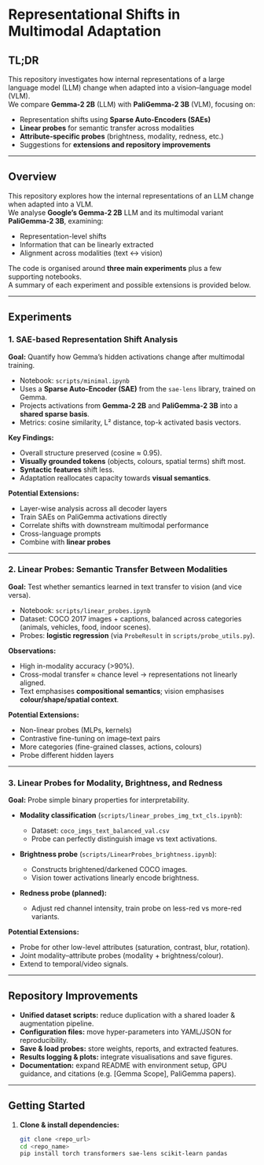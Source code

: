 # Representational Shifts in Multimodal Adaptation

## TL;DR
This repository investigates how internal representations of a large language model (LLM) change when adapted into a vision–language model (VLM).  
We compare **Gemma-2 2B** (LLM) with **PaliGemma-2 3B** (VLM), focusing on:
- Representation shifts using **Sparse Auto-Encoders (SAEs)**
- **Linear probes** for semantic transfer across modalities
- **Attribute-specific probes** (brightness, modality, redness, etc.)
- Suggestions for **extensions and repository improvements**

---

## Overview
This repository explores how the internal representations of an LLM change when adapted into a VLM.  
We analyse **Google’s Gemma-2 2B** LLM and its multimodal variant **PaliGemma-2 3B**, examining:
- Representation-level shifts
- Information that can be linearly extracted
- Alignment across modalities (text ↔ vision)

The code is organised around **three main experiments** plus a few supporting notebooks.  
A summary of each experiment and possible extensions is provided below.

---

## Experiments

### 1. SAE-based Representation Shift Analysis
**Goal:** Quantify how Gemma’s hidden activations change after multimodal training.  

- Notebook: `scripts/minimal.ipynb`  
- Uses a **Sparse Auto-Encoder (SAE)** from the `sae-lens` library, trained on Gemma.  
- Projects activations from **Gemma-2 2B** and **PaliGemma-2 3B** into a **shared sparse basis**.  
- Metrics: cosine similarity, L² distance, top-k activated basis vectors.  

**Key Findings:**
- Overall structure preserved (cosine ≈ 0.95).  
- **Visually grounded tokens** (objects, colours, spatial terms) shift most.  
- **Syntactic features** shift less.  
- Adaptation reallocates capacity towards **visual semantics**.

**Potential Extensions:**
- Layer-wise analysis across all decoder layers  
- Train SAEs on PaliGemma activations directly  
- Correlate shifts with downstream multimodal performance  
- Cross-language prompts  
- Combine with **linear probes**

---

### 2. Linear Probes: Semantic Transfer Between Modalities
**Goal:** Test whether semantics learned in text transfer to vision (and vice versa).  

- Notebook: `scripts/linear_probes.ipynb`  
- Dataset: COCO 2017 images + captions, balanced across categories (animals, vehicles, food, indoor scenes).  
- Probes: **logistic regression** (via `ProbeResult` in `scripts/probe_utils.py`).  

**Observations:**
- High in-modality accuracy (>90%).  
- Cross-modal transfer ≈ chance level → representations not linearly aligned.  
- Text emphasises **compositional semantics**; vision emphasises **colour/shape/spatial context**.  

**Potential Extensions:**
- Non-linear probes (MLPs, kernels)  
- Contrastive fine-tuning on image–text pairs  
- More categories (fine-grained classes, actions, colours)  
- Probe different hidden layers  

---

### 3. Linear Probes for Modality, Brightness, and Redness
**Goal:** Probe simple binary properties for interpretability.  

- **Modality classification** (`scripts/linear_probes_img_txt_cls.ipynb`):  
  - Dataset: `coco_imgs_text_balanced_val.csv`  
  - Probe can perfectly distinguish image vs text activations.  

- **Brightness probe** (`scripts/LinearProbes_brightness.ipynb`):  
  - Constructs brightened/darkened COCO images.  
  - Vision tower activations linearly encode brightness.  

- **Redness probe (planned):**  
  - Adjust red channel intensity, train probe on less-red vs more-red variants.  

**Potential Extensions:**
- Probe for other low-level attributes (saturation, contrast, blur, rotation).  
- Joint modality–attribute probes (modality + brightness/colour).  
- Extend to temporal/video signals.  

---

## Repository Improvements

- **Unified dataset scripts:** reduce duplication with a shared loader & augmentation pipeline.  
- **Configuration files:** move hyper-parameters into YAML/JSON for reproducibility.  
- **Save & load probes:** store weights, reports, and extracted features.  
- **Results logging & plots:** integrate visualisations and save figures.  
- **Documentation:** expand README with environment setup, GPU guidance, and citations (e.g. [Gemma Scope], PaliGemma papers).  

---

## Getting Started

1. **Clone & install dependencies:**
   ```bash
   git clone <repo_url>
   cd <repo_name>
   pip install torch transformers sae-lens scikit-learn pandas
